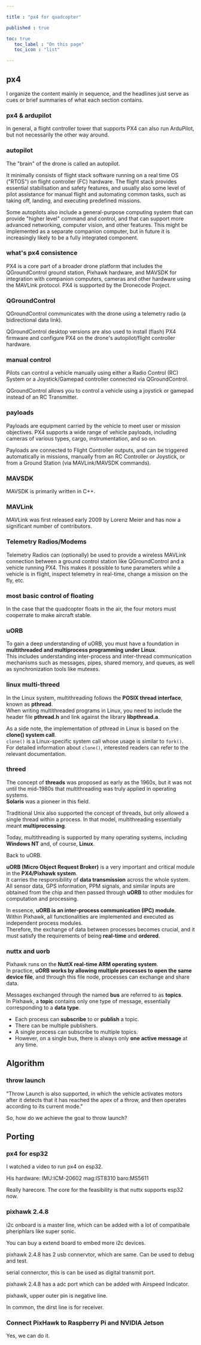 ```yaml
---

title : "px4 for quadcopter"

published : true

toc: true
   toc_label : "On this page"
   toc_icon : "list"   

---
```


## px4

I organize the content mainly in sequence, and the headlines just serve as cues or brief summaries of what each section contains.  

### px4 & ardupilot

In general, a flight controller tower that supports PX4 can also run ArduPilot, but not necessarily the other way around.  

### autopilot

The "brain" of the drone is called an autopilot.

It minimally consists of flight stack software running on a real time OS ("RTOS") on flight controller (FC) hardware. The flight stack provides essential stabilisation and safety features, and usually also some level of pilot assistance for manual flight and automating common tasks, such as taking off, landing, and executing predefined missions.

Some autopilots also include a general-purpose computing system that can provide "higher level" command and control, and that can support more advanced networking, computer vision, and other features. This might be implemented as a separate companion computer, but in future it is increasingly likely to be a fully integrated component.


### what's px4 consistence

PX4 is a core part of a broader drone platform that includes the QGroundControl ground station, Pixhawk hardware, and MAVSDK for integration with companion computers, cameras and other hardware using the MAVLink protocol. PX4 is supported by the Dronecode Project.

### QGroundControl

QGroundControl communicates with the drone using a telemetry radio (a bidirectional data link).

QGroundControl desktop versions are also used to install (flash) PX4 firmware and configure PX4 on the drone's autopilot/flight controller hardware.

### manual control

Pilots can control a vehicle manually using either a Radio Control (RC) System or a Joystick/Gamepad controller connected via QGroundControl.


QGroundControl allows you to control a vehicle using a joystick or gamepad instead of an RC Transmitter.



### payloads

Payloads are equipment carried by the vehicle to meet user or mission objectives. PX4 supports a wide range of vehicle payloads, including cameras of various types, cargo, instrumentation, and so on.

Payloads are connected to Flight Controller outputs, and can be triggered automatically in missions, manually from an RC Controller or Joystick, or from a Ground Station (via MAVLink/MAVSDK commands).    

### MAVSDK

MAVSDK is primarily written in C++.

### MAVLink

MAVLink was first released early 2009 by Lorenz Meier and has now a significant number of contributors.




### Telemetry Radios/Modems

Telemetry Radios can (optionally) be used to provide a wireless MAVLink connection between a ground control station like QGroundControl and a vehicle running PX4. This makes it possible to tune parameters while a vehicle is in flight, inspect telemetry in real-time, change a mission on the fly, etc.












### most basic control of floating

In the case that the quadcopter floats in the air, the four motors must cooperrate to make aircraft stable.






### uORB

To gain a deep understanding of uORB, you must have a foundation in **multithreaded and multiprocess programming under Linux**.  
This includes understanding inter-process and inter-thread communication mechanisms such as messages, pipes, shared memory, and queues, as well as synchronization tools like mutexes.

### linux multi-threed

In the Linux system, multithreading follows the **POSIX thread interface**, known as **pthread**.  
When writing multithreaded programs in Linux, you need to include the header file **pthread.h** and link against the library **libpthread.a**.  

As a side note, the implementation of pthread in Linux is based on the **clone() system call**.  
`clone()` is a Linux-specific system call whose usage is similar to `fork()`.  
For detailed information about `clone()`, interested readers can refer to the relevant documentation.

### threed

The concept of **threads** was proposed as early as the 1960s, but it was not until the mid-1980s that multithreading was truly applied in operating systems.  
**Solaris** was a pioneer in this field.  

Traditional Unix also supported the concept of threads, but only allowed a single thread within a process. In that model, multithreading essentially meant **multiprocessing**.  

Today, multithreading is supported by many operating systems, including **Windows NT** and, of course, **Linux**.

Back to uORB.

**uORB (Micro Object Request Broker)** is a very important and critical module in the **PX4/Pixhawk system**.  
It carries the responsibility of **data transmission** across the whole system. All sensor data, GPS information, PPM signals, and similar inputs are obtained from the chip and then passed through **uORB** to other modules for computation and processing.  

In essence, **uORB is an inter-process communication (IPC) module**.  
Within Pixhawk, all functionalities are implemented and executed as independent process modules.  
Therefore, the exchange of data between processes becomes crucial, and it must satisfy the requirements of being **real-time** and **ordered**.


### nuttx and uorb

Pixhawk runs on the **NuttX real-time ARM operating system**.  
In practice, **uORB works by allowing multiple processes to open the same device file**, and through this file node, processes can exchange and share data.  

Messages exchanged through the named **bus** are referred to as **topics**.  
In Pixhawk, a **topic** contains only one type of message, essentially corresponding to a **data type**.  

- Each process can **subscribe** to or **publish** a topic.  
- There can be multiple publishers.  
- A single process can subscribe to multiple topics.  
- However, on a single bus, there is always only **one active message** at any time.













## Algorithm


### throw launch

"Throw Launch is also supported, in which the vehicle activates motors after it detects that it has reached the apex of a throw, and then operates according to its current mode."

So, how do we achieve the goal to throw launch?


## Porting

### px4 for esp32

I watched a video to run px4 on esp32.

His hardware:
    IMU:ICM-20602
    mag:IST8310
    baro:MS5611

Really harecore. The core for the feasibility is that nuttx supports esp32 now.




### pixhawk 2.4.8

i2c onboard is a master line, which can be added with a lot of compatibale pheriphlars like super sonic. 

You can buy a extend board to embed more i2c devices.

pixhawk 2.4.8 has 2 usb connervtor, which are same. Can be used to debug and test.

serial connerctor, this is can be used as digital transmit port.



pixhawk 2.4.8 has a adc port which can be added with Airspeed Indicator.

pixhawk, upper outer pin is negative line.

In common, the dirst line is for receiver.


### Connect PixHawk to Raspberry Pi and NVIDIA Jetson

Yes, we can do it.